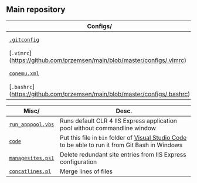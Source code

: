Main repository
---------------

| Configs/      | Desc.
| ------------- | -----
| [`.gitconfig`](https://github.com/przemsen/main/blob/master/configs/.gitconfig) | GIT configuration
| [`.vimrc`]    (https://github.com/przemsen/main/blob/master/configs/.vimrc) | VIM configuration 
| [`conemu.xml`](https://github.com/przemsen/main/blob/master/configs/conemu.xml) | [ConEmu](https://conemu.github.io) configuration 
| [`.bashrc`]   (https://github.com/przemsen/main/blob/master/configs/.bashrc) | Bash configuration


| Misc/              | Desc.
| -------------------|--------
| [`run_apppool.vbs`](https://github.com/przemsen/main/blob/master/misc/run_apppool.vbs) | Runs default CLR 4 IIS Express application pool without commandline window |
| [`code`](https://github.com/przemsen/main/blob/master/misc/code) | Put this file in `bin` folder of [Visual Studio Code](https://www.visualstudio.com/en-us/products/code-vs.aspx) to be able to run it from Git Bash in Windows | 
| [`managesites.ps1`](https://github.com/przemsen/main/blob/master/misc/managesites.ps1) | Delete redundant site entries from IIS Express configuration
| [`concatlines.pl`](https://github.com/przemsen/main/blob/master/misc/concatlines.pl) | Merge lines of files




